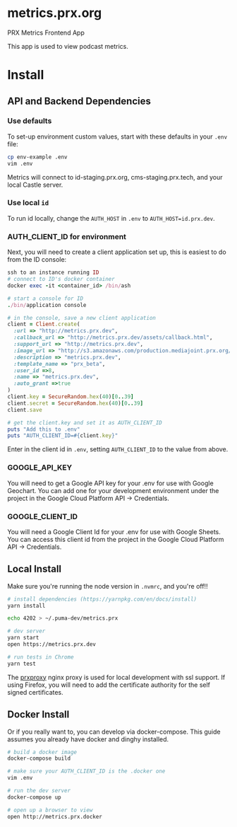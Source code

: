 # metrics.prx.org

PRX Metrics Frontend App

This app is used to view podcast metrics.

# Install

## API and Backend Dependencies

### Use defaults

To set-up environment custom values, start with these defaults in your `.env` file:

```sh
cp env-example .env
vim .env
```

Metrics will connect to id-staging.prx.org, cms-staging.prx.tech, and your local Castle server.

### Use local `id`

To run id locally, change the `AUTH_HOST` in `.env` to `AUTH_HOST=id.prx.dev`.

### AUTH_CLIENT_ID for environment

Next, you will need to create a client application set up, this is easiest to do from the ID console:

```ruby
ssh to an instance running ID
# connect to ID's docker container
docker exec -it <container_id> /bin/ash

# start a console for ID
./bin/application console

# in the console, save a new client application
client = Client.create(
  :url => "http://metrics.prx.dev",
  :callback_url => "http://metrics.prx.dev/assets/callback.html",
  :support_url => "http://metrics.prx.dev",
  :image_url => "http://s3.amazonaws.com/production.mediajoint.prx.org/public/comatose_files/4625/prx-logo_large.png",
  :description => "metrics.prx.dev",
  :template_name => "prx_beta",
  :user_id =>8,
  :name => "metrics.prx.dev",
  :auto_grant =>true
)
client.key = SecureRandom.hex(40)[0..39]
client.secret = SecureRandom.hex(40)[0..39]
client.save

# get the client.key and set it as AUTH_CLIENT_ID
puts "Add this to .env"
puts "AUTH_CLIENT_ID=#{client.key}"
```

Enter in the client id in `.env`, setting `AUTH_CLIENT_ID` to the value from above.

### GOOGLE_API_KEY

You will need to get a Google API key for your .env for use with Google Geochart.
You can add one for your development environment under the project in the Google Cloud Platform API -> Credentials.

### GOOGLE_CLIENT_ID

You will need a Google Client Id for your .env for use with Google Sheets.
You can access this client id from the project in the Google Cloud Platform API -> Credentials.

## Local Install

Make sure you're running the node version in `.nvmrc`, and you're off!!

```sh
# install dependencies (https://yarnpkg.com/en/docs/install)
yarn install

echo 4202 > ~/.puma-dev/metrics.prx

# dev server
yarn start
open https://metrics.prx.dev

# run tests in Chrome
yarn test
```

The [prxproxy](https://github.com/PRX/internal/tree/master/guides/docker-for-mac#proxy-for-non-docker-development) nginx proxy is used for local development with ssl support. If using Firefox, you will need to add the certificate authority for the self signed certificates.

## Docker Install

Or if you really want to, you can develop via docker-compose.
This guide assumes you already have docker and dinghy installed.

```sh
# build a docker image
docker-compose build

# make sure your AUTH_CLIENT_ID is the .docker one
vim .env

# run the dev server
docker-compose up

# open up a browser to view
open http://metrics.prx.docker
```
